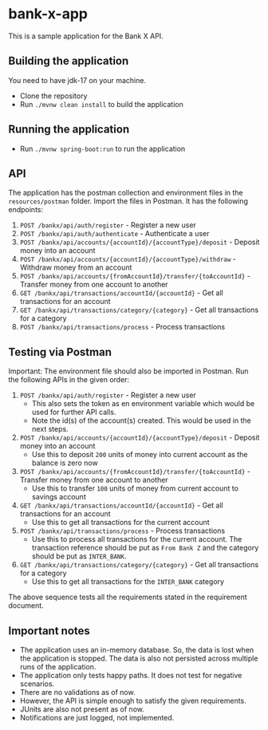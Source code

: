 # bank-x-app
This is a sample application for the Bank X API.

## Building the application
You need to have jdk-17 on your machine.
- Clone the repository
- Run `./mvnw clean install` to build the application

## Running the application
- Run `./mvnw spring-boot:run` to run the application

## API
The application has the postman collection and environment files in the `resources/postman` folder. Import the files in Postman.
It has the following endpoints:
1. `POST /bankx/api/auth/register` - Register a new user
2. `POST /bankx/api/auth/authenticate` - Authenticate a user
3. `POST /bankx/api/accounts/{accountId}/{accountType}/deposit` - Deposit money into an account
4. `POST /bankx/api/accounts/{accountId}/{accountType}/withdraw` - Withdraw money from an account
5. `POST /bankx/api/accounts/{fromAccountId}/transfer/{toAccountId}` - Transfer money from one account to another
6. `GET /bankx/api/transactions/accountId/{accountId}` - Get all transactions for an account
7. `GET /bankx/api/transactions/category/{category}` - Get all transactions for a category
8. `POST /bankx/api/transactions/process` - Process transactions

## Testing via Postman
Important: The environment file should also be imported in Postman.
Run the following APIs in the given order:
1. `POST /bankx/api/auth/register` - Register a new user
    - This also sets the token as en environment variable which would be used for further API calls.
    - Note the id(s) of the account(s) created. This would be used in the next steps.
2. `POST /bankx/api/accounts/{accountId}/{accountType}/deposit` - Deposit money into an account
    - Use this to deposit `200` units of money into current account as the balance is zero now 
3. `POST /bankx/api/accounts/{fromAccountId}/transfer/{toAccountId}` - Transfer money from one account to another
    - Use this to transfer `100` units of money from current account to savings account
4. `GET /bankx/api/transactions/accountId/{accountId}` - Get all transactions for an account
    - Use this to get all transactions for the current account
5. `POST /bankx/api/transactions/process` - Process transactions
    - Use this to process all transactions for the current account. The transaction reference should be put as `From Bank Z` and the category should be put as `INTER_BANK`.
6. `GET /bankx/api/transactions/category/{category}` - Get all transactions for a category
    - Use this to get all transactions for the `INTER_BANK` category

The above sequence tests all the requirements stated in the requirement document.

## Important notes
- The application uses an in-memory database. So, the data is lost when the application is stopped. The data is also not persisted across multiple runs of the application.
- The application only tests happy paths. It does not test for negative scenarios.
- There are no validations as of now.
- However, the API is simple enough to satisfy the given requirements.
- JUnits are also not present as of now.
- Notifications are just logged, not implemented.